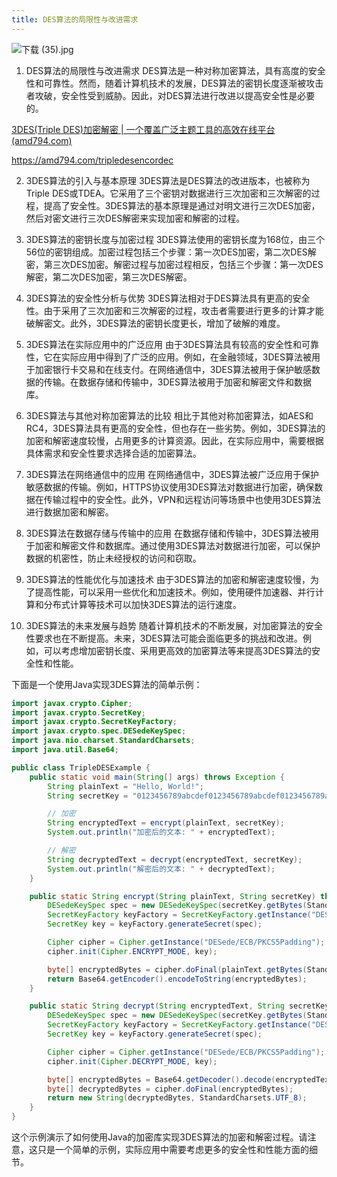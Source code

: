 ```yaml
---
title: DES算法的局限性与改进需求
---
```





![下载 (35).jpg](https://p3-juejin.byteimg.com/tos-cn-i-k3u1fbpfcp/4e0062e4a04144f1be06782dd39b921f~tplv-k3u1fbpfcp-jj-mark:0:0:0:0:q75.image#?w=1024&h=768&s=91315&e=jpg&b=dcccbd)
1. DES算法的局限性与改进需求
DES算法是一种对称加密算法，具有高度的安全性和可靠性。然而，随着计算机技术的发展，DES算法的密钥长度逐渐被攻击者攻破，安全性受到威胁。因此，对DES算法进行改进以提高安全性是必要的。

[3DES(Triple DES)加密解密 | 一个覆盖广泛主题工具的高效在线平台(amd794.com)](https://amd794.com/tripledesencordec)

https://amd794.com/tripledesencordec

2. 3DES算法的引入与基本原理
3DES算法是DES算法的改进版本，也被称为Triple DES或TDEA。它采用了三个密钥对数据进行三次加密和三次解密的过程，提高了安全性。3DES算法的基本原理是通过对明文进行三次DES加密，然后对密文进行三次DES解密来实现加密和解密的过程。

3. 3DES算法的密钥长度与加密过程
3DES算法使用的密钥长度为168位，由三个56位的密钥组成。加密过程包括三个步骤：第一次DES加密，第二次DES解密，第三次DES加密。解密过程与加密过程相反，包括三个步骤：第一次DES解密，第二次DES加密，第三次DES解密。

4. 3DES算法的安全性分析与优势
3DES算法相对于DES算法具有更高的安全性。由于采用了三次加密和三次解密的过程，攻击者需要进行更多的计算才能破解密文。此外，3DES算法的密钥长度更长，增加了破解的难度。

5. 3DES算法在实际应用中的广泛应用
由于3DES算法具有较高的安全性和可靠性，它在实际应用中得到了广泛的应用。例如，在金融领域，3DES算法被用于加密银行卡交易和在线支付。在网络通信中，3DES算法被用于保护敏感数据的传输。在数据存储和传输中，3DES算法被用于加密和解密文件和数据库。

6. 3DES算法与其他对称加密算法的比较
相比于其他对称加密算法，如AES和RC4，3DES算法具有更高的安全性，但也存在一些劣势。例如，3DES算法的加密和解密速度较慢，占用更多的计算资源。因此，在实际应用中，需要根据具体需求和安全性要求选择合适的加密算法。

7. 3DES算法在网络通信中的应用
在网络通信中，3DES算法被广泛应用于保护敏感数据的传输。例如，HTTPS协议使用3DES算法对数据进行加密，确保数据在传输过程中的安全性。此外，VPN和远程访问等场景中也使用3DES算法进行数据加密和解密。

8. 3DES算法在数据存储与传输中的应用
在数据存储和传输中，3DES算法被用于加密和解密文件和数据库。通过使用3DES算法对数据进行加密，可以保护数据的机密性，防止未经授权的访问和窃取。

9. 3DES算法的性能优化与加速技术
由于3DES算法的加密和解密速度较慢，为了提高性能，可以采用一些优化和加速技术。例如，使用硬件加速器、并行计算和分布式计算等技术可以加快3DES算法的运行速度。

10. 3DES算法的未来发展与趋势
随着计算机技术的不断发展，对加密算法的安全性要求也在不断提高。未来，3DES算法可能会面临更多的挑战和改进。例如，可以考虑增加密钥长度、采用更高效的加密算法等来提高3DES算法的安全性和性能。

下面是一个使用Java实现3DES算法的简单示例：

```java
import javax.crypto.Cipher;
import javax.crypto.SecretKey;
import javax.crypto.SecretKeyFactory;
import javax.crypto.spec.DESedeKeySpec;
import java.nio.charset.StandardCharsets;
import java.util.Base64;

public class TripleDESExample {
    public static void main(String[] args) throws Exception {
        String plainText = "Hello, World!";
        String secretKey = "0123456789abcdef0123456789abcdef0123456789abcdef";

        // 加密
        String encryptedText = encrypt(plainText, secretKey);
        System.out.println("加密后的文本: " + encryptedText);

        // 解密
        String decryptedText = decrypt(encryptedText, secretKey);
        System.out.println("解密后的文本: " + decryptedText);
    }

    public static String encrypt(String plainText, String secretKey) throws Exception {
        DESedeKeySpec spec = new DESedeKeySpec(secretKey.getBytes(StandardCharsets.UTF_8));
        SecretKeyFactory keyFactory = SecretKeyFactory.getInstance("DESede");
        SecretKey key = keyFactory.generateSecret(spec);

        Cipher cipher = Cipher.getInstance("DESede/ECB/PKCS5Padding");
        cipher.init(Cipher.ENCRYPT_MODE, key);

        byte[] encryptedBytes = cipher.doFinal(plainText.getBytes(StandardCharsets.UTF_8));
        return Base64.getEncoder().encodeToString(encryptedBytes);
    }

    public static String decrypt(String encryptedText, String secretKey) throws Exception {
        DESedeKeySpec spec = new DESedeKeySpec(secretKey.getBytes(StandardCharsets.UTF_8));
        SecretKeyFactory keyFactory = SecretKeyFactory.getInstance("DESede");
        SecretKey key = keyFactory.generateSecret(spec);

        Cipher cipher = Cipher.getInstance("DESede/ECB/PKCS5Padding");
        cipher.init(Cipher.DECRYPT_MODE, key);

        byte[] encryptedBytes = Base64.getDecoder().decode(encryptedText);
        byte[] decryptedBytes = cipher.doFinal(encryptedBytes);
        return new String(decryptedBytes, StandardCharsets.UTF_8);
    }
}
```

这个示例演示了如何使用Java的加密库实现3DES算法的加密和解密过程。请注意，这只是一个简单的示例，实际应用中需要考虑更多的安全性和性能方面的细节。
